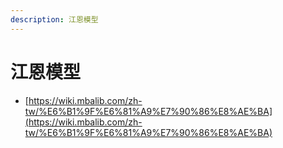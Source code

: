 ```yaml
---
description: 江恩模型
---
```


# 江恩模型

* [https://wiki.mbalib.com/zh-tw/%E6%B1%9F%E6%81%A9%E7%90%86%E8%AE%BA](https://wiki.mbalib.com/zh-tw/%E6%B1%9F%E6%81%A9%E7%90%86%E8%AE%BA)

